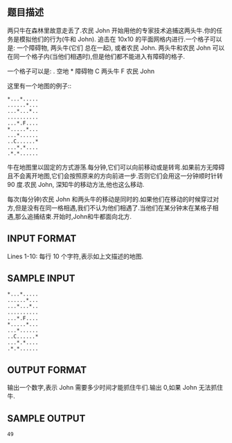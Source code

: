 ## 题目描述
两只牛在森林里故意走丢了.农民 John 开始用他的专家技术追捕这两头牛.你的任务是模拟他们的行为(牛和 John). 追击在 10x10 的平面网格内进行.一个格子可以是: 一个障碍物, 两头牛(它们
总在一起), 或者农民 John.  两头牛和农民 John 可以在同一个格子内(当他们相遇时),但是他们都不能进入有障碍的格子.

一个格子可以是: . 空地 * 障碍物 C 两头牛 F 农民 John

这里有一个地图的例子::

```
*...*.....
......*...
...*...*..
..........
...*.F....
*.....*...
...*......
..C......*
...*.*....
.*.*......
```
牛在地图里以固定的方式游荡.每分钟,它们可以向前移动或是转弯.如果前方无障碍且不会离开地图,它们会按照原来的方向前进一步.否则它们会用这一分钟顺时针转 90 度.农民 John, 深知牛的移动方法,他也这么移动.

每次(每分钟)农民 John 和两头牛的移动是同时的.如果他们在移动的时候穿过对方,但是没有在同一格相遇,我们不认为他们相遇了.当他们在某分钟末在某格子相遇,那么追捕结束.开始时,John和牛都面向北方.


## INPUT FORMAT

Lines 1-10:
每行 10 个字符,表示如上文描述的地图.

## SAMPLE INPUT 
```
*...*.....
......*...
...*...*..
..........
...*.F....
*.....*...
...*......
..C......*
...*.*....
.*.*......
```
## OUTPUT FORMAT

输出一个数字,表示 John 需要多少时间才能抓住牛们.输出 0,如果 John 无法抓住牛. 

## SAMPLE OUTPUT 
```
49
```
